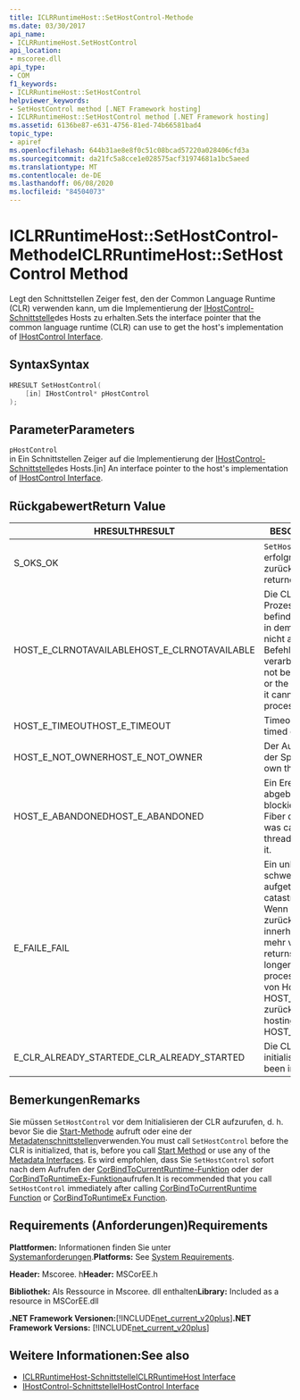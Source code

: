 ```yaml
---
title: ICLRRuntimeHost::SetHostControl-Methode
ms.date: 03/30/2017
api_name:
- ICLRRuntimeHost.SetHostControl
api_location:
- mscoree.dll
api_type:
- COM
f1_keywords:
- ICLRRuntimeHost::SetHostControl
helpviewer_keywords:
- SetHostControl method [.NET Framework hosting]
- ICLRRuntimeHost::SetHostControl method [.NET Framework hosting]
ms.assetid: 6136be87-e631-4756-81ed-74b66581bad4
topic_type:
- apiref
ms.openlocfilehash: 644b31ae8e8f0c51c08bcad57220a028406cfd3a
ms.sourcegitcommit: da21fc5a8cce1e028575acf31974681a1bc5aeed
ms.translationtype: MT
ms.contentlocale: de-DE
ms.lasthandoff: 06/08/2020
ms.locfileid: "84504073"
---
```

# <a name="iclrruntimehostsethostcontrol-method"></a><span data-ttu-id="d76d6-102">ICLRRuntimeHost::SetHostControl-Methode</span><span class="sxs-lookup"><span data-stu-id="d76d6-102">ICLRRuntimeHost::SetHostControl Method</span></span>
<span data-ttu-id="d76d6-103">Legt den Schnittstellen Zeiger fest, den der Common Language Runtime (CLR) verwenden kann, um die Implementierung der [IHostControl-Schnittstelle](ihostcontrol-interface.md)des Hosts zu erhalten.</span><span class="sxs-lookup"><span data-stu-id="d76d6-103">Sets the interface pointer that the common language runtime (CLR) can use to get the host's implementation of [IHostControl Interface](ihostcontrol-interface.md).</span></span>  
  
## <a name="syntax"></a><span data-ttu-id="d76d6-104">Syntax</span><span class="sxs-lookup"><span data-stu-id="d76d6-104">Syntax</span></span>  
  
```cpp  
HRESULT SetHostControl(  
    [in] IHostControl* pHostControl  
);  
```  
  
## <a name="parameters"></a><span data-ttu-id="d76d6-105">Parameter</span><span class="sxs-lookup"><span data-stu-id="d76d6-105">Parameters</span></span>  
 `pHostControl`  
 <span data-ttu-id="d76d6-106">in Ein Schnittstellen Zeiger auf die Implementierung der [IHostControl-Schnittstelle](ihostcontrol-interface.md)des Hosts.</span><span class="sxs-lookup"><span data-stu-id="d76d6-106">[in] An interface pointer to the host's implementation of [IHostControl Interface](ihostcontrol-interface.md).</span></span>  
  
## <a name="return-value"></a><span data-ttu-id="d76d6-107">Rückgabewert</span><span class="sxs-lookup"><span data-stu-id="d76d6-107">Return Value</span></span>  
  
|<span data-ttu-id="d76d6-108">HRESULT</span><span class="sxs-lookup"><span data-stu-id="d76d6-108">HRESULT</span></span>|<span data-ttu-id="d76d6-109">BESCHREIBUNG</span><span class="sxs-lookup"><span data-stu-id="d76d6-109">Description</span></span>|  
|-------------|-----------------|  
|<span data-ttu-id="d76d6-110">S_OK</span><span class="sxs-lookup"><span data-stu-id="d76d6-110">S_OK</span></span>|<span data-ttu-id="d76d6-111">`SetHostControl`wurde erfolgreich zurückgegeben.</span><span class="sxs-lookup"><span data-stu-id="d76d6-111">`SetHostControl` returned successfully.</span></span>|  
|<span data-ttu-id="d76d6-112">HOST_E_CLRNOTAVAILABLE</span><span class="sxs-lookup"><span data-stu-id="d76d6-112">HOST_E_CLRNOTAVAILABLE</span></span>|<span data-ttu-id="d76d6-113">Die CLR wurde nicht in einen Prozess geladen, oder die CLR befindet sich in einem Zustand, in dem Sie verwalteten Code nicht ausführen oder den-Befehl nicht erfolgreich verarbeiten kann.</span><span class="sxs-lookup"><span data-stu-id="d76d6-113">The CLR has not been loaded into a process, or the CLR is in a state in which it cannot run managed code or process the call successfully.</span></span>|  
|<span data-ttu-id="d76d6-114">HOST_E_TIMEOUT</span><span class="sxs-lookup"><span data-stu-id="d76d6-114">HOST_E_TIMEOUT</span></span>|<span data-ttu-id="d76d6-115">Timeout des Aufrufes.</span><span class="sxs-lookup"><span data-stu-id="d76d6-115">The call timed out.</span></span>|  
|<span data-ttu-id="d76d6-116">HOST_E_NOT_OWNER</span><span class="sxs-lookup"><span data-stu-id="d76d6-116">HOST_E_NOT_OWNER</span></span>|<span data-ttu-id="d76d6-117">Der Aufrufer ist nicht Besitzer der Sperre.</span><span class="sxs-lookup"><span data-stu-id="d76d6-117">The caller does not own the lock.</span></span>|  
|<span data-ttu-id="d76d6-118">HOST_E_ABANDONED</span><span class="sxs-lookup"><span data-stu-id="d76d6-118">HOST_E_ABANDONED</span></span>|<span data-ttu-id="d76d6-119">Ein Ereignis wurde abgebrochen, während ein blockierter Thread oder eine Fiber darauf wartete.</span><span class="sxs-lookup"><span data-stu-id="d76d6-119">An event was canceled while a blocked thread or fiber was waiting on it.</span></span>|  
|<span data-ttu-id="d76d6-120">E_FAIL</span><span class="sxs-lookup"><span data-stu-id="d76d6-120">E_FAIL</span></span>|<span data-ttu-id="d76d6-121">Ein unbekannter schwerwiegender Fehler ist aufgetreten.</span><span class="sxs-lookup"><span data-stu-id="d76d6-121">An unknown catastrophic failure occurred.</span></span> <span data-ttu-id="d76d6-122">Wenn eine Methode E_FAIL zurückgibt, ist die CLR innerhalb des Prozesses nicht mehr verwendbar.</span><span class="sxs-lookup"><span data-stu-id="d76d6-122">If a method returns E_FAIL, the CLR is no longer usable within the process.</span></span> <span data-ttu-id="d76d6-123">Nachfolgende Aufrufe von Hostingmethoden geben HOST_E_CLRNOTAVAILABLE zurück.</span><span class="sxs-lookup"><span data-stu-id="d76d6-123">Subsequent calls to hosting methods return HOST_E_CLRNOTAVAILABLE.</span></span>|  
|<span data-ttu-id="d76d6-124">E_CLR_ALREADY_STARTED</span><span class="sxs-lookup"><span data-stu-id="d76d6-124">E_CLR_ALREADY_STARTED</span></span>|<span data-ttu-id="d76d6-125">Die CLR wurde bereits initialisiert.</span><span class="sxs-lookup"><span data-stu-id="d76d6-125">The CLR has already been initialized.</span></span>|  
  
## <a name="remarks"></a><span data-ttu-id="d76d6-126">Bemerkungen</span><span class="sxs-lookup"><span data-stu-id="d76d6-126">Remarks</span></span>  
 <span data-ttu-id="d76d6-127">Sie müssen `SetHostControl` vor dem Initialisieren der CLR aufzurufen, d. h. bevor Sie die [Start-Methode](iclrruntimehost-start-method.md) aufruft oder eine der [Metadatenschnittstellen](../metadata/metadata-interfaces.md)verwenden.</span><span class="sxs-lookup"><span data-stu-id="d76d6-127">You must call `SetHostControl` before the CLR is initialized, that is, before you call [Start Method](iclrruntimehost-start-method.md) or use any of the [Metadata Interfaces](../metadata/metadata-interfaces.md).</span></span> <span data-ttu-id="d76d6-128">Es wird empfohlen, dass Sie `SetHostControl` sofort nach dem Aufrufen der [CorBindToCurrentRuntime-Funktion](corbindtocurrentruntime-function.md) oder der [CorBindToRuntimeEx-Funktion](corbindtoruntimeex-function.md)aufrufen.</span><span class="sxs-lookup"><span data-stu-id="d76d6-128">It is recommended that you call `SetHostControl` immediately after calling [CorBindToCurrentRuntime Function](corbindtocurrentruntime-function.md) or [CorBindToRuntimeEx Function](corbindtoruntimeex-function.md).</span></span>  
  
## <a name="requirements"></a><span data-ttu-id="d76d6-129">Requirements (Anforderungen)</span><span class="sxs-lookup"><span data-stu-id="d76d6-129">Requirements</span></span>  
 <span data-ttu-id="d76d6-130">**Plattformen:** Informationen finden Sie unter [Systemanforderungen](../../get-started/system-requirements.md).</span><span class="sxs-lookup"><span data-stu-id="d76d6-130">**Platforms:** See [System Requirements](../../get-started/system-requirements.md).</span></span>  
  
 <span data-ttu-id="d76d6-131">**Header:** Mscoree. h</span><span class="sxs-lookup"><span data-stu-id="d76d6-131">**Header:** MSCorEE.h</span></span>  
  
 <span data-ttu-id="d76d6-132">**Bibliothek:** Als Ressource in Mscoree. dll enthalten</span><span class="sxs-lookup"><span data-stu-id="d76d6-132">**Library:** Included as a resource in MSCorEE.dll</span></span>  
  
 <span data-ttu-id="d76d6-133">**.NET Framework Versionen:**[!INCLUDE[net_current_v20plus](../../../../includes/net-current-v20plus-md.md)]</span><span class="sxs-lookup"><span data-stu-id="d76d6-133">**.NET Framework Versions:** [!INCLUDE[net_current_v20plus](../../../../includes/net-current-v20plus-md.md)]</span></span>  
  
## <a name="see-also"></a><span data-ttu-id="d76d6-134">Weitere Informationen:</span><span class="sxs-lookup"><span data-stu-id="d76d6-134">See also</span></span>

- [<span data-ttu-id="d76d6-135">ICLRRuntimeHost-Schnittstelle</span><span class="sxs-lookup"><span data-stu-id="d76d6-135">ICLRRuntimeHost Interface</span></span>](iclrruntimehost-interface.md)
- [<span data-ttu-id="d76d6-136">IHostControl-Schnittstelle</span><span class="sxs-lookup"><span data-stu-id="d76d6-136">IHostControl Interface</span></span>](ihostcontrol-interface.md)
